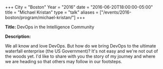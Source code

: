 +++
City = "Boston"
Year = "2016"
date = "2016-06-20T18:00:00-05:00"
title = "Michael Kristan"
type = "talk"
aliases = ["/events/2016-boston/program/michael-kristan/"]
+++

<div class="span-15  ">
  <div class="span-15  last ">
  <p><strong>Title:</strong>
  DevOps in the Intelligence Community
  </p>

  <p><strong>Description:</strong></p>

  <p>
  We all know and love DevOps. But how do we bring DevOps to the ultimate waterfall enterprise (the US Government)? It's not easy and we're not out of the woods yet. I'd like to share with you the story of my journey and where we are heading so that others may follow in our footsteps.
  </p>
  </div>
</div>
